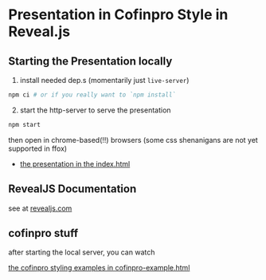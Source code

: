 # Presentation in Cofinpro Style in Reveal.js

## Starting the Presentation locally

1. install needed dep.s (momentarily just `live-server`)
  ```bash
  npm ci # or if you really want to `npm install`
  ```

2. start the http-server to serve the presentation
  ```bash
  npm start
  ```

then open in chrome-based(!!) browsers (some css shenanigans are not yet supported in ffox)

- [the presentation in the index.html](http://localhost:9099/)

## RevealJS Documentation

see at [revealjs.com](https://revealjs.com/)

## cofinpro stuff

after starting the local server, you can watch

[the cofinpro styling examples in cofinpro-example.html](http://localhost:9099/cofinpro-example.html)
